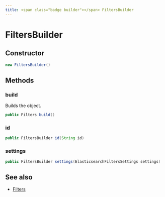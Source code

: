 ```yaml
---
title: <span class="badge builder"></span> FiltersBuilder
---
```

# <span class="badge builder"></span> FiltersBuilder

## Constructor

```java
new FiltersBuilder()
```
## Methods

### <span class="badge object-method"></span> build

Builds the object.

```java
public Filters build()
```

### <span class="badge object-method"></span> id

```java
public FiltersBuilder id(String id)
```

### <span class="badge object-method"></span> settings

```java
public FiltersBuilder settings(ElasticsearchFiltersSettings settings)
```

## See also

 * <span class="badge object-type-class"></span> [Filters](./object-Filters.md)
